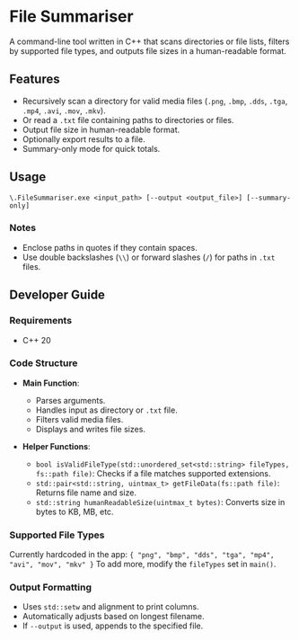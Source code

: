# File Summariser
A command-line tool written in C++ that scans directories or file lists, filters by supported file types, and outputs file sizes in a human-readable format. 

## Features
-   Recursively scan a directory for valid media files (`.png`, `.bmp`, `.dds`, `.tga`, `.mp4`, `.avi`, `.mov`, `.mkv`).
-   Or read a `.txt` file containing paths to directories or files.
-   Output file size in human-readable format.
-   Optionally export results to a file.
-   Summary-only mode for quick totals.

## Usage
`\.FileSummariser.exe <input_path> [--output <output_file>] [--summary-only]`

### Notes
-   Enclose paths in quotes if they contain spaces.
-   Use double backslashes (`\\`) or forward slashes (`/`) for paths in `.txt` files.

## Developer Guide
### Requirements
- C++ 20
### Code Structure

-   **Main Function**:
    -   Parses arguments.
    -   Handles input as directory or `.txt` file.
    -   Filters valid media files.
    -   Displays and writes file sizes.
        
-   **Helper Functions**:
    -   `bool isValidFileType(std::unordered_set<std::string> fileTypes, fs::path file)`:
	    Checks if a file matches supported extensions.
    -   `std::pair<std::string, uintmax_t> getFileData(fs::path file)`:  Returns file name and size.
    -   `std::string humanReadableSize(uintmax_t bytes)`: Converts size in bytes to KB, MB, etc.

### Supported File Types
Currently hardcoded in the app:
`{ "png", "bmp", "dds", "tga", "mp4", "avi", "mov", "mkv" }`
To add more, modify the `fileTypes` set in `main()`.

### Output Formatting
-   Uses `std::setw` and alignment to print columns.
-   Automatically adjusts based on longest filename.
-   If `--output` is used, appends to the specified file.
